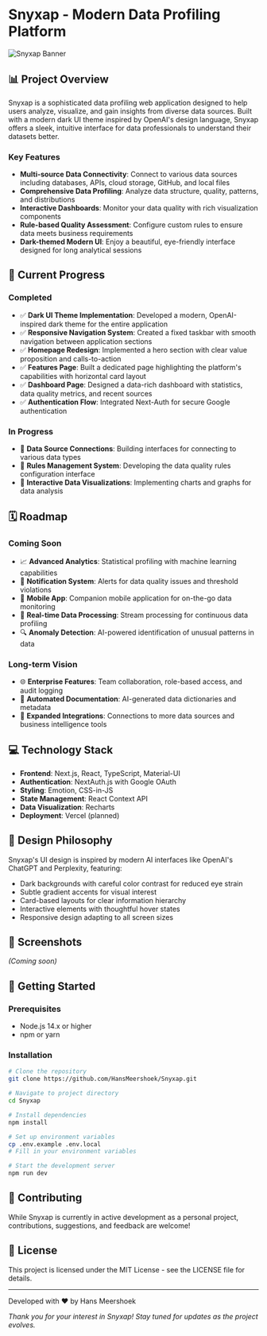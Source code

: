 # Snyxap - Modern Data Profiling Platform

![Snyxap Banner](https://via.placeholder.com/1200x300/0a192f/64ffda?text=Snyxap+Data+Profiling+Platform)

## 📊 Project Overview

Snyxap is a sophisticated data profiling web application designed to help users analyze, visualize, and gain insights from diverse data sources. Built with a modern dark UI theme inspired by OpenAI's design language, Snyxap offers a sleek, intuitive interface for data professionals to understand their datasets better.

### Key Features

- **Multi-source Data Connectivity**: Connect to various data sources including databases, APIs, cloud storage, GitHub, and local files
- **Comprehensive Data Profiling**: Analyze data structure, quality, patterns, and distributions
- **Interactive Dashboards**: Monitor your data quality with rich visualization components
- **Rule-based Quality Assessment**: Configure custom rules to ensure data meets business requirements
- **Dark-themed Modern UI**: Enjoy a beautiful, eye-friendly interface designed for long analytical sessions

## 🚀 Current Progress

### Completed

- ✅ **Dark UI Theme Implementation**: Developed a modern, OpenAI-inspired dark theme for the entire application
- ✅ **Responsive Navigation System**: Created a fixed taskbar with smooth navigation between application sections
- ✅ **Homepage Redesign**: Implemented a hero section with clear value proposition and calls-to-action
- ✅ **Features Page**: Built a dedicated page highlighting the platform's capabilities with horizontal card layout
- ✅ **Dashboard Page**: Designed a data-rich dashboard with statistics, data quality metrics, and recent sources
- ✅ **Authentication Flow**: Integrated Next-Auth for secure Google authentication

### In Progress

- 🔄 **Data Source Connections**: Building interfaces for connecting to various data types
- 🔄 **Rules Management System**: Developing the data quality rules configuration interface
- 🔄 **Interactive Data Visualizations**: Implementing charts and graphs for data analysis

## 🗓️ Roadmap

### Coming Soon

- 📈 **Advanced Analytics**: Statistical profiling with machine learning capabilities
- 🔔 **Notification System**: Alerts for data quality issues and threshold violations
- 📱 **Mobile App**: Companion mobile application for on-the-go data monitoring
- 🔄 **Real-time Data Processing**: Stream processing for continuous data profiling
- 🔍 **Anomaly Detection**: AI-powered identification of unusual patterns in data

### Long-term Vision

- 🌐 **Enterprise Features**: Team collaboration, role-based access, and audit logging
- 🤖 **Automated Documentation**: AI-generated data dictionaries and metadata
- 🔗 **Expanded Integrations**: Connections to more data sources and business intelligence tools

## 💻 Technology Stack

- **Frontend**: Next.js, React, TypeScript, Material-UI
- **Authentication**: NextAuth.js with Google OAuth
- **Styling**: Emotion, CSS-in-JS
- **State Management**: React Context API
- **Data Visualization**: Recharts
- **Deployment**: Vercel (planned)

## 🎨 Design Philosophy

Snyxap's UI design is inspired by modern AI interfaces like OpenAI's ChatGPT and Perplexity, featuring:

- Dark backgrounds with careful color contrast for reduced eye strain
- Subtle gradient accents for visual interest
- Card-based layouts for clear information hierarchy
- Interactive elements with thoughtful hover states
- Responsive design adapting to all screen sizes

## 📸 Screenshots

*(Coming soon)*

## 🚀 Getting Started

### Prerequisites

- Node.js 14.x or higher
- npm or yarn

### Installation

```bash
# Clone the repository
git clone https://github.com/HansMeershoek/Snyxap.git

# Navigate to project directory
cd Snyxap

# Install dependencies
npm install

# Set up environment variables
cp .env.example .env.local
# Fill in your environment variables

# Start the development server
npm run dev
```

## 🤝 Contributing

While Snyxap is currently in active development as a personal project, contributions, suggestions, and feedback are welcome!

## 📄 License

This project is licensed under the MIT License - see the LICENSE file for details.

---

Developed with ❤️ by Hans Meershoek

*Thank you for your interest in Snyxap! Stay tuned for updates as the project evolves.*
